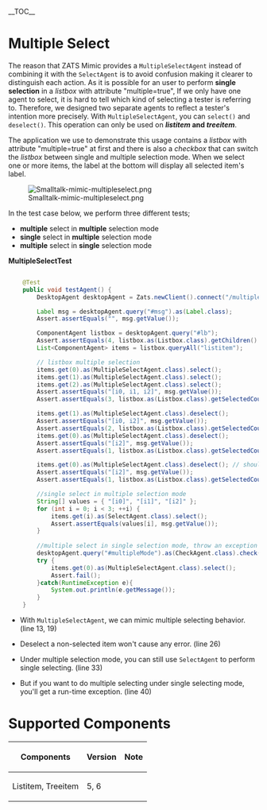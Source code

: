 \_\_TOC\_\_

# Multiple Select

The reason that ZATS Mimic provides a `MultipleSelectAgent` instead of
combining it with the `SelectAgent` is to avoid confusion making it
clearer to distinguish each action. As it is possible for an user to
perform **single selection** in a *listbox* with attribute
"multiple=true", If we only have one agent to select, it is hard to tell
which kind of selecting a tester is referring to. Therefore, we designed
two separate agents to reflect a tester's intention more precisely. With
`MultipleSelectAgent`, you can `select()` and `deselect()`. This
operation can only be used on <b>*listitem* and *treeitem*</b>.

The application we use to demonstrate this usage contains a *listbox*
with attribute "multiple=true" at first and there is also a *checkbox*
that can switch the *listbox* between single and multiple selection
mode. When we select one or more items, the label at the bottom will
display all selected item's label.

<figure>
<img src="Smalltalk-mimic-multipleselect.png"
title="Smalltalk-mimic-multipleselect.png" />
<figcaption>Smalltalk-mimic-multipleselect.png</figcaption>
</figure>

In the test case below, we perform three different tests;

- **multiple** select in **multiple** selection mode
- **single** select in **multiple** selection mode
- **multiple** select in **single** selection mode

**MultipleSelectTest**

``` java

    @Test
    public void testAgent() {
        DesktopAgent desktopAgent = Zats.newClient().connect("/multiple-select.zul");

        Label msg = desktopAgent.query("#msg").as(Label.class);
        Assert.assertEquals("", msg.getValue());

        ComponentAgent listbox = desktopAgent.query("#lb");
        Assert.assertEquals(4, listbox.as(Listbox.class).getChildren().size()); // include header
        List<ComponentAgent> items = listbox.queryAll("listitem");

        // listbox multiple selection
        items.get(0).as(MultipleSelectAgent.class).select();
        items.get(1).as(MultipleSelectAgent.class).select();
        items.get(2).as(MultipleSelectAgent.class).select();
        Assert.assertEquals("[i0, i1, i2]", msg.getValue());
        Assert.assertEquals(3, listbox.as(Listbox.class).getSelectedCount());

        items.get(1).as(MultipleSelectAgent.class).deselect();
        Assert.assertEquals("[i0, i2]", msg.getValue());
        Assert.assertEquals(2, listbox.as(Listbox.class).getSelectedCount());
        items.get(0).as(MultipleSelectAgent.class).deselect();
        Assert.assertEquals("[i2]", msg.getValue());
        Assert.assertEquals(1, listbox.as(Listbox.class).getSelectedCount());

        items.get(0).as(MultipleSelectAgent.class).deselect(); // should happen nothing
        Assert.assertEquals("[i2]", msg.getValue());
        Assert.assertEquals(1, listbox.as(Listbox.class).getSelectedCount());

        //single select in multiple selection mode
        String[] values = { "[i0]", "[i1]", "[i2]" };
        for (int i = 0; i < 3; ++i) {
            items.get(i).as(SelectAgent.class).select();
            Assert.assertEquals(values[i], msg.getValue());
        }
        
        //multiple select in single selection mode, throw an exception
        desktopAgent.query("#multipleMode").as(CheckAgent.class).check(false);
        try {
            items.get(0).as(MultipleSelectAgent.class).select();
            Assert.fail();
        }catch(RuntimeException e){
            System.out.println(e.getMessage());
        }
    }
```

- With `MultipleSelectAgent`, we can mimic multiple selecting behavior.
  (line 13, 19)

<!-- -->

- Deselect a non-selected item won't cause any error. (line 26)

<!-- -->

- Under multiple selection mode, you can still use `SelectAgent` to
  perform single selecting. (line 33)

<!-- -->

- But if you want to do multiple selecting under single selecting mode,
  you'll get a run-time exception. (line 40)

# Supported Components

<table>
<thead>
<tr class="header">
<th><center>
<p>Components</p>
</center></th>
<th><center>
<p>Version</p>
</center></th>
<th><center>
<p>Note</p>
</center></th>
</tr>
</thead>
<tbody>
<tr class="odd">
<td><p>Listitem, Treeitem</p></td>
<td><p>5, 6</p></td>
<td></td>
</tr>
</tbody>
</table>
